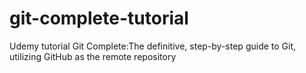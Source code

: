 # git-complete-tutorial
Udemy tutorial Git Complete:The definitive, step-by-step guide to Git, utilizing GitHub as the remote repository

